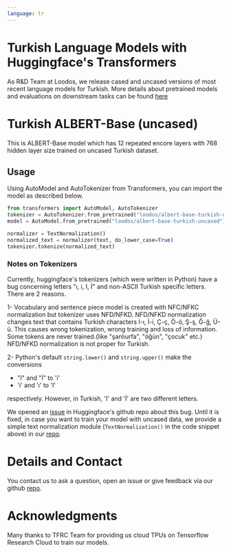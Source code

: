 ```yaml
---
language: tr
---
```


# Turkish Language Models with Huggingface's Transformers

As R&D Team at Loodos, we release cased and uncased versions of most recent language models for Turkish. More details about pretrained models and evaluations on downstream tasks can be found [here](https://github.com/Loodos/turkish-language-models)

# Turkish ALBERT-Base (uncased)

This is ALBERT-Base model which has 12 repeated encore layers with 768 hidden layer size trained on uncased Turkish dataset.

## Usage

Using AutoModel and AutoTokenizer from Transformers, you can import the model as described below.

```python
from transformers import AutoModel, AutoTokenizer
tokenizer = AutoTokenizer.from_pretrained("loodos/albert-base-turkish-uncased", do_lower_case=False, keep_accents=True)
model = AutoModel.from_pretrained("loodos/albert-base-turkish-uncased") 

normalizer = TextNormalization()
normalized_text = normalizer(text, do_lower_case=True)
tokenizer.tokenize(normalized_text)
```

### Notes on Tokenizers
Currently, huggingface's tokenizers (which were written in Python) have a bug concerning letters "ı, i, I, İ" and non-ASCII Turkish specific letters. There are 2 reasons.

1- Vocabulary and sentence piece model is created with NFC/NFKC normalization but tokenizer uses NFD/NFKD. NFD/NFKD normalization changes text that contains Turkish characters I-ı, İ-i, Ç-ç, Ö-ö, Ş-ş, Ğ-ğ, Ü-ü. This causes wrong tokenization, wrong training and loss of information. Some tokens are never trained.(like "şanlıurfa", "öğün", "çocuk" etc.) NFD/NFKD normalization is not proper for Turkish.

2- Python's default ```string.lower()``` and ```string.upper()``` make the conversions

- "I" and "İ" to 'i'
- 'i' and 'ı' to 'I'

respectively. However, in Turkish, 'I' and 'İ' are two different letters. 

We opened an [issue](https://github.com/huggingface/transformers/issues/6680) in Huggingface's github repo about this bug. Until it is fixed, in case you want to train your model with uncased data, we provide a simple text normalization module (`TextNormalization()` in the code snippet above) in our [repo](https://github.com/Loodos/turkish-language-models).

# Details and Contact

You contact us to ask a question, open an issue or give feedback via our github [repo](https://github.com/Loodos/turkish-language-models).

# Acknowledgments

Many thanks to TFRC Team for providing us cloud TPUs on Tensorflow Research Cloud to train our models.

